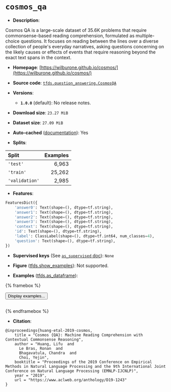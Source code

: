 <div itemscope itemtype="http://schema.org/Dataset">
  <div itemscope itemprop="includedInDataCatalog" itemtype="http://schema.org/DataCatalog">
    <meta itemprop="name" content="TensorFlow Datasets" />
  </div>
  <meta itemprop="name" content="cosmos_qa" />
  <meta itemprop="description" content="Cosmos QA is a large-scale dataset of 35.6K problems that require&#10; commonsense-based reading comprehension, formulated as multiple-choice&#10; questions. It focuses on reading between the lines over a diverse collection&#10; of people&#x27;s everyday narratives, asking questions concerning on the likely&#10; causes or effects of events that require reasoning beyond the exact text&#10; spans in the context.&#10;&#10;To use this dataset:&#10;&#10;```python&#10;import tensorflow_datasets as tfds&#10;&#10;ds = tfds.load(&#x27;cosmos_qa&#x27;, split=&#x27;train&#x27;)&#10;for ex in ds.take(4):&#10;  print(ex)&#10;```&#10;&#10;See [the guide](https://www.tensorflow.org/datasets/overview) for more&#10;informations on [tensorflow_datasets](https://www.tensorflow.org/datasets).&#10;&#10;" />
  <meta itemprop="url" content="https://www.tensorflow.org/datasets/catalog/cosmos_qa" />
  <meta itemprop="sameAs" content="https://wilburone.github.io/cosmos/" />
  <meta itemprop="citation" content="@inproceedings{huang-etal-2019-cosmos,&#10;    title = &quot;Cosmos {QA}: Machine Reading Comprehension with Contextual Commonsense Reasoning&quot;,&#10;    author = &quot;Huang, Lifu  and&#10;      Le Bras, Ronan  and&#10;      Bhagavatula, Chandra  and&#10;      Choi, Yejin&quot;,&#10;    booktitle = &quot;Proceedings of the 2019 Conference on Empirical Methods in Natural Language Processing and the 9th International Joint Conference on Natural Language Processing (EMNLP-IJCNLP)&quot;,&#10;    year = &quot;2019&quot;,&#10;    url = &quot;https://www.aclweb.org/anthology/D19-1243&quot;&#10;}" />
</div>

# `cosmos_qa`


*   **Description**:

Cosmos QA is a large-scale dataset of 35.6K problems that require
commonsense-based reading comprehension, formulated as multiple-choice
questions. It focuses on reading between the lines over a diverse collection of
people's everyday narratives, asking questions concerning on the likely causes
or effects of events that require reasoning beyond the exact text spans in the
context.

*   **Homepage**:
    [https://wilburone.github.io/cosmos/](https://wilburone.github.io/cosmos/)

*   **Source code**:
    [`tfds.question_answering.CosmosQA`](https://github.com/tensorflow/datasets/tree/master/tensorflow_datasets/question_answering/cosmos_qa.py)

*   **Versions**:

    *   **`1.0.0`** (default): No release notes.

*   **Download size**: `23.27 MiB`

*   **Dataset size**: `27.09 MiB`

*   **Auto-cached**
    ([documentation](https://www.tensorflow.org/datasets/performances#auto-caching)):
    Yes

*   **Splits**:

Split          | Examples
:------------- | -------:
`'test'`       | 6,963
`'train'`      | 25,262
`'validation'` | 2,985

*   **Features**:

```python
FeaturesDict({
    'answer0': Text(shape=(), dtype=tf.string),
    'answer1': Text(shape=(), dtype=tf.string),
    'answer2': Text(shape=(), dtype=tf.string),
    'answer3': Text(shape=(), dtype=tf.string),
    'context': Text(shape=(), dtype=tf.string),
    'id': Text(shape=(), dtype=tf.string),
    'label': ClassLabel(shape=(), dtype=tf.int64, num_classes=4),
    'question': Text(shape=(), dtype=tf.string),
})
```

*   **Supervised keys** (See
    [`as_supervised` doc](https://www.tensorflow.org/datasets/api_docs/python/tfds/load#args)):
    `None`

*   **Figure**
    ([tfds.show_examples](https://www.tensorflow.org/datasets/api_docs/python/tfds/visualization/show_examples)):
    Not supported.

*   **Examples**
    ([tfds.as_dataframe](https://www.tensorflow.org/datasets/api_docs/python/tfds/as_dataframe)):

<!-- mdformat off(HTML should not be auto-formatted) -->

{% framebox %}

<button id="displaydataframe">Display examples...</button>
<div id="dataframecontent" style="overflow-x:scroll"></div>
<script src="https://www.gstatic.com/external_hosted/jquery2.min.js"></script>
<script>
var url = "https://storage.googleapis.com/tfds-data/visualization/dataframe/cosmos_qa-1.0.0.html";
$(document).ready(() => {
  $("#displaydataframe").click((event) => {
    // Disable the button after clicking (dataframe loaded only once).
    $("#displaydataframe").prop("disabled", true);

    // Pre-fetch and display the content
    $.get(url, (data) => {
      $("#dataframecontent").html(data);
    }).fail(() => {
      $("#dataframecontent").html(
        'Error loading examples. If the error persist, please open '
        + 'a new issue.'
      );
    });
  });
});
</script>

{% endframebox %}

<!-- mdformat on -->

*   **Citation**:

```
@inproceedings{huang-etal-2019-cosmos,
    title = "Cosmos {QA}: Machine Reading Comprehension with Contextual Commonsense Reasoning",
    author = "Huang, Lifu  and
      Le Bras, Ronan  and
      Bhagavatula, Chandra  and
      Choi, Yejin",
    booktitle = "Proceedings of the 2019 Conference on Empirical Methods in Natural Language Processing and the 9th International Joint Conference on Natural Language Processing (EMNLP-IJCNLP)",
    year = "2019",
    url = "https://www.aclweb.org/anthology/D19-1243"
}
```
